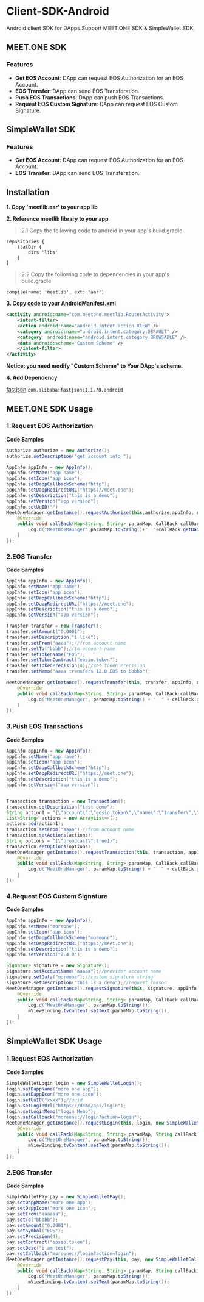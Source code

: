Client-SDK-Android    
==============
Android client SDK for DApps.Support MEET.ONE SDK & SimpleWallet SDK.  

## MEET.ONE SDK

### Features
- **Get EOS Account**: DApp can request EOS Authorization for an EOS Account.
- **EOS Transfer**: DApp can send EOS Transferation.
- **Push EOS Transactions**: DApp can push EOS Transactions.
- **Request EOS Custom Signature**: DApp can request EOS Custom Signature.

## SimpleWallet SDK

### Features
- **Get EOS Account**: DApp can request EOS Authorization for an EOS Account.
- **EOS Transfer**: DApp can send EOS Transferation.

## Installation

**1. Copy 'meetlib.aar' to your app lib**  

**2. Reference meetlib library to your app**

> 2.1  Copy the following code to android in your app's build.gradle 
 
    
```
repositories {
    flatDir {
        dirs 'libs'
    }
}
```  



 
    
> 2.2 Copy the following code to dependencies in your app's build.gradle 

    
```
compile(name: 'meetlib', ext: 'aar')
```
 
     
    
**3. Copy code to your AndroidManifest.xml**


```xml
<activity android:name="com.meetone.meetlib.RouterActivity">
    <intent-filter>
    <action android:name="android.intent.action.VIEW" />
    <category android:name="android.intent.category.DEFAULT" />
    <category  android:name="android.intent.category.BROWSABLE" />
    <data android:scheme="Custom Scheme" />
    </intent-filter>
</activity>
```
  
        
**Notice: you need modify "Custom Scheme" to Your DApp's scheme.**

**4. Add Dependency**

[fastjson](https://github.com/alibaba/fastjson) `com.alibaba:fastjson:1.1.70.android`

 
## MEET.ONE SDK Usage

### 1.Request EOS Authorization

**Code Samples**


```java
Authorize authorize = new Authorize();
authorize.setDescription("get account info ");

AppInfo appInfo = new AppInfo();
appInfo.setName("app name");
appInfo.setIcon("app icon");
appInfo.setDappCallbackScheme("http");
appInfo.setDappRedirectURL("https://meet.one");
appInfo.setDescription("this is a demo");
appInfo.setVersion("app version");
appInfo.setUuID("")
MeetOneManager.getInstance().requestAuthorize(this,authorize,appInfo, new MeetOneCallBack() {
    @Override
    public void callBack(Map<String, String> paramMap, CallBack callBack) {
        Log.d("MeetOneManager",paramMap.toString()+"  "+callBack.getData());
    }
});
```

        
### 2.EOS Transfer

**Code Samples**


```java
AppInfo appInfo = new AppInfo();
appInfo.setName("app name");
appInfo.setIcon("app icon");
appInfo.setDappCallbackScheme("http");
appInfo.setDappRedirectURL("https://meet.one");
appInfo.setDescription("this is a demo");
appInfo.setVersion("app version");

Transfer transfer = new Transfer();
transfer.setAmount("0.0001");
transfer.setDescription("i like");
transfer.setFrom("aaaa");//from account name
transfer.setTo("bbbb");//to account name
transfer.setTokenName("EOS");
transfer.setTokenContract("eosio.token");
transfer.setTokenPrecision(4);//set token Precision
transfer.setMemo("aaaa transfers 12.0 EOS to bbbbb");

MeetOneManager.getInstance().requestTransfer(this, transfer, appInfo, new MeetOneCallBack() {
    @Override
    public void callBack(Map<String, String> paramMap, CallBack callBack) {
        Log.d("MeetOneManager", paramMap.toString() + "  " + callBack.getData());
    }
});
```

        
### 3.Push EOS Transactions

**Code Samples**


```java
AppInfo appInfo = new AppInfo();
appInfo.setName("app name");
appInfo.setIcon("app icon");
appInfo.setDappCallbackScheme("http");
appInfo.setDappRedirectURL("https://meet.one");
appInfo.setDescription("this is a demo");
appInfo.setVersion("app version");


Transaction transaction = new Transaction();
transaction.setDescription("test demo");
String action1 = "{\"account\":\"eosio.token\",\"name\":\"transfer\",\"authorization\":[{\"actor\":\"aaaa\", \"permission\":\"owner\"}],\"data\":{\"from\":\"aaaa\", \"to\":\"bbbb\",\"quantity\":\"0.0001 EOS\",\"memo\":\"test\"}}";
List<String> actions = new ArrayList<>();
actions.add(action1);
transaction.setFrom("aaaa");//from account name
transaction.setActions(actions);
String options = "{\"broadcast\":true}}";
transaction.setOptions(options);
MeetOneManager.getInstance().requestTransaction(this, transaction, appInfo, new MeetOneCallBack() {
    @Override
    public void callBack(Map<String, String> paramMap, CallBack callBack) {
        Log.d("MeetOneManager", paramMap.toString() + "  " + callBack.getData());
    }
});
```

### 4.Request EOS Custom Signature

**Code Samples**


```java
AppInfo appInfo = new AppInfo();
appInfo.setName("moreone");
appInfo.setIcon("app icon");
appInfo.setDappCallbackScheme("moreone");
appInfo.setDappRedirectURL("https://meet.one");
appInfo.setDescription("this is a demo");
appInfo.setVersion("2.4.0");

Signature signature = new Signature();
signature.setAccountName("aaaaa");//provider account name
signature.setData("moreone");//custom signature string
signature.setDescription("this is a demo");//request reason
MeetOneManager.getInstance().requestSignature(this, signature, appInfo, new MeetOneCallBack() {
    @Override
    public void callBack(Map<String, String> paramMap, CallBack callBack) {
        Log.d("MeetOneManager", paramMap.toString());
        mViewBinding.tvContent.setText(paramMap.toString());
    }
});
```

## SimpleWallet SDK Usage

### 1.Request EOS Authorization

**Code Samples**


```java
SimpleWalletLogin login = new SimpleWalletLogin();
login.setDappName("more one app");
login.setDappIcon("more one icon");
login.setUuID("xxxx");//uuid
login.setLoginUrl("https://demo/api/login");
login.setLoginMemo("login Memo");
login.setCallback("moreone://login?action=login");
MeetOneManager.getInstance().requestLogin(this, login, new SimpleWalletCallBack() {
    @Override
    public void callBack(Map<String, String> paramMap, String callBack) {
        Log.d("MeetOneManager", paramMap.toString());
        mViewBinding.tvContent.setText(paramMap.toString());
    }
});
```

        
### 2.EOS Transfer

**Code Samples**


```java
SimpleWalletPay pay = new SimpleWalletPay();
pay.setDappName("more one app");
pay.setDappIcon("more one icon");
pay.setFrom("aaaaaa");
pay.setTo("bbbbb");
pay.setAmount("0.0001");
pay.setSymbol("EOS");
pay.setPrecision(4);
pay.setContract("eosio.token");
pay.setDesc("i am test");
pay.setCallback("moreone://login?action=login");
MeetOneManager.getInstance().requestPay(this, pay, new SimpleWalletCallBack() {
    @Override
    public void callBack(Map<String, String> paramMap, String callBack) {
        Log.d("MeetOneManager", paramMap.toString());
        mViewBinding.tvContent.setText(paramMap.toString());
    }
});
```

